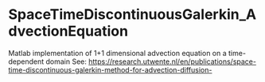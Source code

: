# SpaceTimeDiscontinuousGalerkin_AdvectionEquation

Matlab implementation of 1+1 dimensional advection equation on a time-dependent domain
See: https://research.utwente.nl/en/publications/space-time-discontinuous-galerkin-method-for-advection-diffusion-

